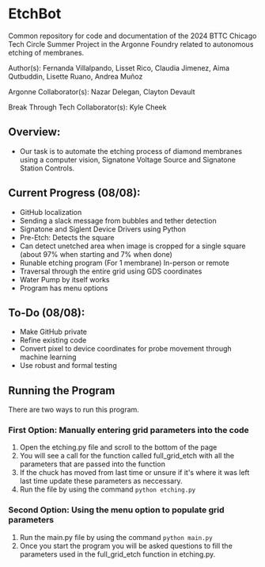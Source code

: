 # EtchBot
Common repository for code and documentation of the 2024 BTTC Chicago Tech Circle Summer Project in the Argonne Foundry related to autonomous etching of membranes.

Author(s): Fernanda Villalpando, Lisset Rico, Claudia Jimenez, Aima Qutbuddin, Lisette Ruano, Andrea Muñoz

Argonne Collaborator(s): Nazar Delegan, Clayton Devault

Break Through Tech Collaborator(s): Kyle Cheek

## Overview:

* Our task is to automate the etching process of diamond membranes using a computer vision, Signatone Voltage Source and Signatone Station Controls. 

## Current Progress (08/08):
 - GitHub localization
 - Sending a slack message from bubbles and tether detection
 - Signatone and Siglent Device Drivers using Python
 - Pre-Etch: Detects the square
 - Can detect unetched area when image is cropped for a single square (about 97% when starting and 7% when done)
 - Runable etching program (For 1 membrane) In-person or remote
 - Traversal through the entire grid using GDS coordinates
 - Water Pump by itself works
 - Program has menu options

## To-Do (08/08):
 - Make GitHub private
 - Refine existing code
 - Convert pixel to device coordinates for probe movement through machine learning
 - Use robust and formal testing

## Running the Program
There are two ways to run this program.

### First Option: Manually entering grid parameters into the code
1. Open the etching.py file and scroll to the bottom of the page
2. You will see a call for the function called full_grid_etch with all the parameters that are passed into the function
3. If the chuck has moved from last time or unsure if it's where it was left last time update these parameters as neccessary.
4. Run the file by using the command ```python etching.py```

### Second Option: Using the menu option to populate grid parameters
1. Run the main.py file by using the command ``` python main.py ```
2. Once you start the program you will be asked questions to fill the parameters used in the full_grid_etch function in etching.py.